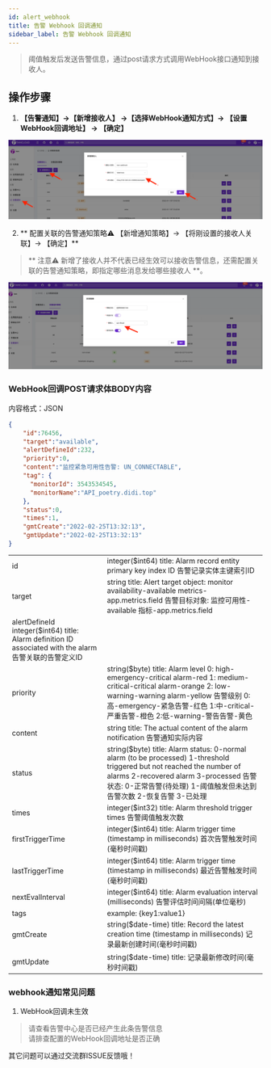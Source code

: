 ```yaml
---
id: alert_webhook
title: 告警 Webhook 回调通知      
sidebar_label: 告警 Webhook 回调通知    
---
```


> 阈值触发后发送告警信息，通过post请求方式调用WebHook接口通知到接收人。          

## 操作步骤   

1. **【告警通知】->【新增接收人】 ->【选择WebHook通知方式】-> 【设置WebHook回调地址】 -> 【确定】** 

![email](/img/docs/help/alert-notice-5.png)

2. ** 配置关联的告警通知策略⚠️ 【新增通知策略】-> 【将刚设置的接收人关联】-> 【确定】**  

> ** 注意⚠️ 新增了接收人并不代表已经生效可以接收告警信息，还需配置关联的告警通知策略，即指定哪些消息发给哪些接收人 **。   

![email](/img/docs/help/alert-notice-4.png)    

### WebHook回调POST请求体BODY内容   

内容格式：JSON   
```json
{
    "id":76456,
    "target":"available",
    "alertDefineId":232,
    "priority":0,
    "content":"监控紧急可用性告警: UN_CONNECTABLE",
    "tag": {
      "monitorId": 3543534545,
      "monitorName":"API_poetry.didi.top"
    },
    "status":0,
    "times":1,
    "gmtCreate":"2022-02-25T13:32:13",
    "gmtUpdate":"2022-02-25T13:32:13"
}
```

|     |     |
|-----|-----|
| id |	integer($int64) title: Alarm record entity primary key index ID 告警记录实体主键索引ID |
| target |	string title: Alert target object: monitor availability-available metrics-app.metrics.field 告警目标对象: 监控可用性-available 指标-app.metrics.field |
| alertDefineId	integer($int64) title: Alarm definition ID associated with the alarm 告警关联的告警定义ID |
| priority |	string($byte) title: Alarm level 0: high-emergency-critical alarm-red 1: medium-critical-critical alarm-orange 2: low-warning-warning alarm-yellow 告警级别 0:高-emergency-紧急告警-红色 1:中-critical-严重告警-橙色 2:低-warning-警告告警-黄色 |
| content |	string title: The actual content of the alarm notification 告警通知实际内容 |
| status |	string($byte) title: Alarm status: 0-normal alarm (to be processed) 1-threshold triggered but not reached the number of alarms 2-recovered alarm 3-processed 告警状态: 0-正常告警(待处理) 1-阈值触发但未达到告警次数 2-恢复告警 3-已处理 |
| times | integer($int32) title: Alarm threshold trigger times 告警阈值触发次数 |
| firstTriggerTime |	integer($int64) title: Alarm trigger time (timestamp in milliseconds) 首次告警触发时间(毫秒时间戳) |
| lastTriggerTime |	integer($int64) title: Alarm trigger time (timestamp in milliseconds) 最近告警触发时间(毫秒时间戳) |
| nextEvalInterval |	integer($int64) title: Alarm evaluation interval (milliseconds) 告警评估时间间隔(单位毫秒) |
| tags	| example: {key1:value1} |
| gmtCreate |	string($date-time) title: Record the latest creation time (timestamp in milliseconds) 记录最新创建时间(毫秒时间戳) |
| gmtUpdate	|string($date-time) title: 记录最新修改时间(毫秒时间戳) |

### webhook通知常见问题   

1. WebHook回调未生效   
> 请查看告警中心是否已经产生此条告警信息   
> 请排查配置的WebHook回调地址是否正确

其它问题可以通过交流群ISSUE反馈哦！  
